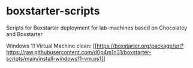 # boxstarter-scripts
Scripts for Boxstarter deployment for lab-machines based on Chocolatey and Boxstarter

Windows 11 Virtual Machine clean: [[https://boxstarter.org/package/url?https://raw.githubusercontent.com/d0p4m1n31/boxstarter-scripts/main/install-windows11-vm.ps1]]

